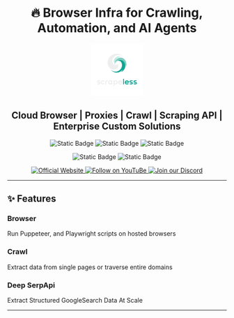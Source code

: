 <h1 align="center">🔥 Browser Infra for Crawling, Automation, and AI Agents</h1>

<div align="center">
  <img src="static/image/logo-up@3x.png" style="width: 120px; height: 120px;" alt="logo">

  <h2 align="center">Cloud Browser | Proxies | Crawl | Scraping API | Enterprise Custom Solutions</h2>

  ![Static Badge](https://img.shields.io/badge/scrapeless-Scraping%20Browser-%2312A594)
  ![Static Badge](https://img.shields.io/badge/Proxy-195%20Countries-%2312A594)
  ![Static Badge](https://img.shields.io/badge/Fingerprint-Customizable-%2312A594)
  
  ![Static Badge](https://img.shields.io/badge/scrapeless-Deep%20SerpAPI-%2312A594)
  ![Static Badge](https://img.shields.io/badge/scrapeless-Universal%20Scraping%20API-%2312A594)
  
  <p align="center">
    <a href="https://www.scrapeless.com/en" target="_blank">
      <img src="https://img.shields.io/badge/Official%20Website-12A594?style=for-the-badge&logo=google-chrome&logoColor=white" alt="Official Website"/>
    </a>
    <a href="https://www.youtube.com/@Scrapeless" target="_blank">
      <img src="https://img.shields.io/badge/Follow%20on%20YouTuBe-FF0033?style=for-the-badge&logo=youtube&logoColor=white" alt="Follow on YouTuBe" />
    </a>
    <a href="https://discord.com/invite/xBcTfGPjCQ" target="_blank">
      <img src="https://img.shields.io/badge/Join%20our%20Discord-5865F2?style=for-the-badge&logo=discord&logoColor=white" alt="Join our Discord" />
    </a>
  </p>

</div>

---

## ✨ Features
### Browser
Run Puppeteer, and Playwright scripts on hosted browsers

### Crawl
Extract data from single pages or traverse entire domains

### Deep SerpApi
Extract Structured GoogleSearch Data At Scale

---
